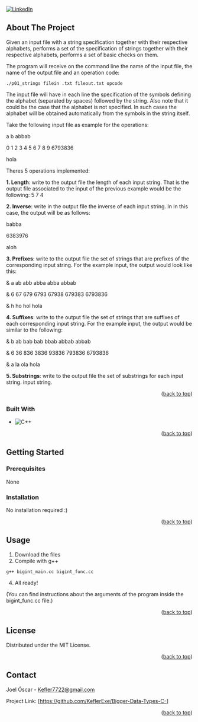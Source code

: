 [![LinkedIn][linkedin-shield]][linkedin-url]



<!-- ABOUT THE PROJECT -->
## About The Project


Given an input file with a string specification together with their respective alphabets, performs a set of
the specification of strings together with their respective alphabets, performs a set of basic checks on them.

The program will receive on the command line the name of the input file, the name of the output file and an operation code:

```
./p01_strings filein .txt fileout.txt opcode
```
The input file will have in each line the specification of the symbols defining the alphabet (separated by spaces) followed by the string. Also note that
it could be the case that the alphabet is not specified. In such cases the alphabet will be obtained automatically from the symbols in the string itself.

Take the following input file as example for the operations:

a b abbab

0 1 2 3 4 5 6 7 8 9 6793836

hola

Theres 5 operations implemented:

**1. Length**: write to the output file the length of each input string. That is
the output file associated to the input of the previous example would be the following:
5
7
4

**2. Inverse**: write in the output file the inverse of each input string. In
in this case, the output will be as follows:

babba

6383976

aloh

**3. Prefixes**: write to the output file the set of strings that are prefixes of the corresponding input string.
For the example input, the output would look like this:

& a ab abb abba abba abbab

& 6 67 679 6793 67938 679383 6793836

& h ho hol hola

**4. Suffixes**: write to the output file the set of strings that are suffixes of each corresponding input string.
For the example input, the output would be similar to the following:

& b ab bab bab bbab abbab abbab

& 6 36 836 3836 93836 793836 6793836

& a la ola hola

**5. Substrings**: write to the output file the set of substrings for each input string.
input string.

<p align="right">(<a href="#readme-top">back to top</a>)</p>



### Built With


* ![C++][C++.js]

<p align="right">(<a href="#readme-top">back to top</a>)</p>



<!-- GETTING STARTED -->
## Getting Started

### Prerequisites

None

### Installation

No installation required :)

<p align="right">(<a href="#readme-top">back to top</a>)</p>


<!-- USAGE EXAMPLES -->
## Usage

1. Download the files
2. Compile with g++
```
g++ bigint_main.cc bigint_func.cc
```
4. All ready!

(You can find instructions about the arguments of the program inside the bigint_func.cc file.)

<p align="right">(<a href="#readme-top">back to top</a>)</p>




<!-- LICENSE -->
## License

Distributed under the MIT License.

<p align="right">(<a href="#readme-top">back to top</a>)</p>



<!-- CONTACT -->
## Contact

Joel Óscar - Kefler7722@gmail.com

Project Link: [https://github.com/KeflerExe/Bigger-Data-Types-C-]

<p align="right">(<a href="#readme-top">back to top</a>)</p>



<!-- MARKDOWN LINKS & IMAGES -->
<!-- https://www.markdownguide.org/basic-syntax/#reference-style-links -->
[contributors-shield]: https://img.shields.io/github/contributors/github_username/repo_name.svg?style=for-the-badge
[contributors-url]: https://github.com/github_username/repo_name/graphs/contributors
[forks-shield]: https://img.shields.io/github/forks/github_username/repo_name.svg?style=for-the-badge
[forks-url]: https://github.com/github_username/repo_name/network/members
[stars-shield]: https://img.shields.io/github/stars/github_username/repo_name.svg?style=for-the-badge
[stars-url]: https://github.com/github_username/repo_name/stargazers
[issues-shield]: https://img.shields.io/github/issues/github_username/repo_name.svg?style=for-the-badge
[issues-url]: https://github.com/github_username/repo_name/issues
[license-shield]: https://img.shields.io/github/license/github_username/repo_name.svg?style=for-the-badge
[license-url]: https://github.com/github_username/repo_name/blob/master/LICENSE.txt
[linkedin-shield]: https://img.shields.io/badge/-LinkedIn-black.svg?style=for-the-badge&logo=linkedin&colorB=555
[linkedin-url]: https://www.linkedin.com/in/joel-%C3%B3scar-mart%C3%ADn-guti%C3%A9rrez-578ab8303
[product-screenshot]: images/screenshot.png
[Next.js]: https://img.shields.io/badge/next.js-000000?style=for-the-badge&logo=nextdotjs&logoColor=white
[Next-url]: https://nextjs.org/
[C++.js]: https://img.shields.io/badge/-C++-blue?logo=cplusplus
[React.js]: https://img.shields.io/badge/React-20232A?style=for-the-badge&logo=react&logoColor=61DAFB
[React-url]: https://reactjs.org/
[Vue.js]: https://img.shields.io/badge/Vue.js-35495E?style=for-the-badge&logo=vuedotjs&logoColor=4FC08D
[Vue-url]: https://vuejs.org/
[Angular.io]: https://img.shields.io/badge/Angular-DD0031?style=for-the-badge&logo=angular&logoColor=white
[Angular-url]: https://angular.io/
[Svelte.dev]: https://img.shields.io/badge/Svelte-4A4A55?style=for-the-badge&logo=svelte&logoColor=FF3E00
[Svelte-url]: https://svelte.dev/
[Laravel.com]: https://img.shields.io/badge/Laravel-FF2D20?style=for-the-badge&logo=laravel&logoColor=white
[Laravel-url]: https://laravel.com
[Bootstrap.com]: https://img.shields.io/badge/Bootstrap-563D7C?style=for-the-badge&logo=bootstrap&logoColor=white
[Bootstrap-url]: https://getbootstrap.com
[JQuery.com]: https://img.shields.io/badge/jQuery-0769AD?style=for-the-badge&logo=jquery&logoColor=white
[JQuery-url]: https://jquery.com 
